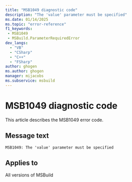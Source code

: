 ```yaml
---
title: "MSB1049 diagnostic code"
description: "The 'value' parameter must be specified"
ms.date: 01/14/2025
ms.topic: "error-reference"
f1_keywords:
 - MSB1049
 - MSBuild.ParameterRequiredError
dev_langs:
  - "VB"
  - "CSharp"
  - "C++"
  - "FSharp"
author: ghogen
ms.author: ghogen
manager: mijacobs
ms.subservice: msbuild
---
```


# MSB1049 diagnostic code

<!-- :::ErrorDefinitionDescription::: -->
<!-- :::editable-content name="introDescription"::: -->
This article describes the MSB1049 error code.
<!-- :::editable-content-end::: -->

## Message text

`MSB1049: The 'value' parameter must be specified`

<!-- :::editable-content name="postOutputDescription"::: -->
<!--
{StrBegin="MSBUILD : error MSB1049: "}
-->
<!-- :::editable-content-end::: -->
<!-- :::ErrorDefinitionDescription-end::: -->

## Applies to

All versions of MSBuild
